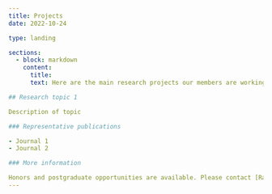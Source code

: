 ```yaml
---
title: Projects
date: 2022-10-24

type: landing

sections:
  - block: markdown
    content:
      title: 
      text: Here are the main research projects our members are working on, and potential honors and postgraduate opportunities are indicated. Please feel free to reach out to find more about the project. 

## Research topic 1

Description of topic

### Representative publications

- Journal 1
- Journal 2

### More information

Honors and postgraduate opportunities are available. Please contact [Raymond Louie](mailto:r.louie@unsw.edu.au).
---
```




